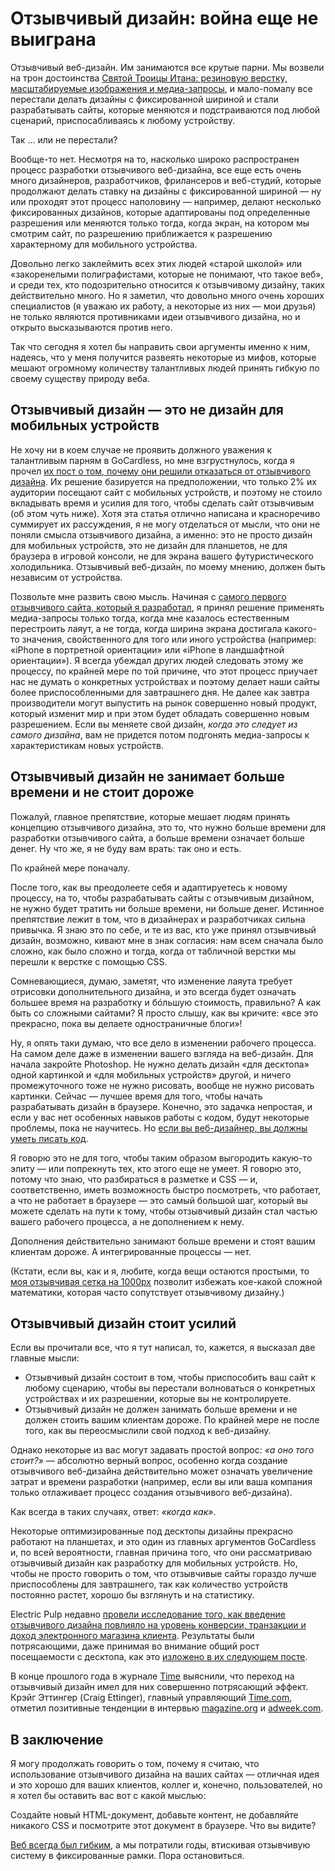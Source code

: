# Отзывчивый дизайн: война еще не выиграна

Отзывчивый веб-дизайн. Им занимаются все крутые парни. Мы возвели на трон
достоинства [Святой Троицы Итана: резиновую верстку, масштабируемые изображения и медиа-запросы][1], и
мало-помалу все перестали делать дизайны с фиксированной шириной и стали
разрабатывать сайты, которые меняются и подстраиваются под любой сценарий,
приспосабливаясь к любому устройству.

Так … или не перестали?

Вообще-то нет. Несмотря на то, насколько широко распространен процесс разработки
отзывчивого веб-дизайна, все еще есть очень много дизайнеров, разработчиков,
фрилансеров и веб-студий, которые продолжают делать ставку на дизайны
с фиксированной шириной — ну или проходят этот процесс наполовину — например,
делают несколько фиксированных дизайнов, которые адаптированы под определенные
разрешения или меняются только тогда, когда экран, на котором мы смотрим
сайт, по разрешению приближается к разрешению характерному для мобильного устройства.

Довольно легко заклеймить всех этих людей «старой школой» или «закоренелыми
полиграфистами, которые не понимают, что такое веб», и среди тех, кто
подозрительно относится к отзывчивому дизайну, таких действительно много.
Но я заметил, что довольно много очень хороших специалистов (я уважаю их работу,
а некоторые из них — мои друзья) не только являются противниками идеи
отзывчивого дизайна, но и открыто высказываются против него.

Так что сегодня я хотел бы направить свои аргументы именно к ним, надеясь, что у
меня получится развеять некоторые из мифов, которые мешают огромному количеству
талантливых людей принять гибкую по своему существу природу веба.

## Отзывчивый дизайн — это не дизайн для мобильных устройств

Не хочу ни в коем случае не проявить должного уважения к талантливым парням в
GoCardless, но мне взгрустнулось, когда я прочел [их пост о том, почему они решили отказаться от отзывчивого дизайна][2].
Их решение базируется на предположении, что только 2% их аудитории посещают сайт с
мобильных устройств, и поэтому не стоило вкладывать время и усилия для того,
чтобы сделать сайт отзывчивым (об этом чуть ниже). Хотя эта статья отлично
написана и красноречиво суммирует их рассуждения, я не могу отделаться от мысли,
что они не поняли смысла отзывчивого дизайна, а именно: это не просто дизайн
для мобильных устройств, это не дизайн для планшетов, не для браузера в
игровой консоли, не для экрана вашего футуристического холодильника. Отзывчивый
веб-дизайн, по моему мнению, должен быть независим от устройства.

Позвольте мне развить свою мысль. Начиная с
[самого первого отзывчивого сайта, который я разработал][3], я принял решение
применять медиа-запросы только тогда, когда мне казалось естественным
перестроить лаяут, а не тогда, когда ширина экрана достигала
какого-то значения, свойственного для того или иного устройства (например:
«iPhone в портретной ориентации» или «iPhone в ландшафтной ориентации»). Я
всегда убеждал других людей следовать этому же процессу, по крайней мере по той
причине, что этот процесс приучает нас не думать о конкретных
устройствах и поэтому делает наши сайты более приспособленными для завтрашнего
дня. Не далее как завтра производители могут выпустить на рынок совершенно новый
продукт, который изменит мир и при этом будет обладать совершенно новым разрешением.
Если вы меняете свой дизайн, _когда это следует из самого дизайна_,
вам не придется потом подгонять медиа-запросы к характеристикам новых устройств.

## Отзывчивый дизайн не занимает больше времени и не стоит дороже

Пожалуй, главное препятствие, которые мешает людям принять концепцию отзывчивого
дизайна, это то, что нужно больше времени для разработки отзывчивого
сайта, а больше времени означает больше денег. Ну что же, я не буду вам врать:
так оно и есть.

По крайней мере поначалу.

После того, как вы преодолеете себя и адаптируетесь к новому процессу, на то,
чтобы разрабатывать сайты с отзывчивым дизайном, не нужно будет тратить ни
больше времени, ни больше денег. Истинное препятствие лежит в том, что в
дизайнерах и разработчиках сильна привычка. Я знаю это по себе, и те из вас,
кто уже принял отзывчивый дизайн, возможно, кивают мне в знак согласия:
нам всем сначала было сложно, как было сложно и тогда, когда от табличной
верстки мы перешли к верстке с помощью CSS.

Сомневающиеся, думаю, заметят, что изменение лаяута требует отрисовки
дополнительного дизайна, и это всегда будет означать большее время на
разработку и бóльшую стоимость, правильно? А как быть со сложными сайтами? Я
просто слышу, как вы кричите: «все это прекрасно, пока вы делаете
одностраничные блоги»!

Ну, я опять таки думаю, что все дело в изменении рабочего процесса. На самом
деле даже в изменении вашего взгляда на веб-дизайн. Для начала закройте
Photoshop. Не нужно делать дизайн «для десктопа» одной картинкой и «для
мобильных устройств» другой, и ничего промежуточного тоже не нужно рисовать,
вообще не нужно рисовать картинки. Сейчас — лучшее время для того, чтобы
начать разрабатывать дизайн в браузере. Конечно, это задачка непростая, и если
у вас нет особенных навыков работы с кодом, будут некоторые проблемы, пока не
научитесь. Но [если вы веб-дизайнер, вы должны уметь писать код][4].

Я говорю это не для того, чтобы таким образом выгородить какую-то элиту — или
попрекнуть тех, кто этого еще не умеет. Я говорю это, потому что знаю, что
разбираться в разметке и CSS — и, соответственно, иметь возможность быстро
посмотреть, что работает, а что не работает в браузере — это самый большой
шаг, который вы можете сделать на пути к тому, чтобы отзывчивый дизайн стал
частью вашего рабочего процесса, а не дополнением к нему.

Дополнения действительно занимают больше времени и стоят вашим клиентам дороже.
А интегрированные процессы — нет.

(Кстати, если вы, как и я, любите, когда вещи остаются простыми, то
[моя отзывчивая сетка на 1000px][5] позволит избежать кое-какой сложной математики,
которая часто сопутствует отзывчивому дизайну.)

## Отзывчивый дизайн стоит усилий

Если вы прочитали все, что я тут написал, то, кажется, я высказал две главные
мысли:

* Отзывчивый дизайн состоит в том, чтобы приспособить ваш сайт к любому сценарию,
чтобы вы перестали волноваться о конкретных устройствах и их разрешении, которые
вы не контролируете.
* Отзывчивый дизайн не должен занимать больше времени и не должен стоить вашим
клиентам дороже. По крайней мере не после того, как вы переосмыслили свой
подход к веб-дизайну.

Однако некоторые из вас могут задавать простой вопрос: _«а оно того стоит?»_
— абсолютно верный вопрос, особенно когда создание отзывчивого веб-дизайна
действительно может означать увеличение затрат и времени разработки (например,
если вы или ваша компания только отлаживает процесс создания отзывчивого веб-дизайна).

Как всегда в таких случаях, ответ: _«когда как»_.

Некоторые оптимизированные под десктопы дизайны прекрасно работают на планшетах,
и это один из главных аргументов GoCardless и, по всей вероятности, главная
причина того, что они рассматриваю отзывчивый дизайн как разработку для мобильных
устройств. Но, чтобы не просто говорить о том, что отзывчивые сайты
гораздо лучше приспособлены для завтрашнего, так как количество устройств постоянно
растет, хорошо бы взглянуть и на статистику.

Electric Pulp недавно [провели исследование того, как введение отзывчивого дизайна повлияло на уровень конверсии, транзакции и доход электронного магазина клиента][6].
Результаты были потрясающими, даже принимая во внимание общий рост
посещаемости с десктопа, как это [изложено в их следующем посте][7].

В конце прошлого года в журнале [Time][8] выяснили, что переход на отзывчивый
дизайн имел для них совершенно потрясающий эффект. Крэйг Эттингер (Craig Ettinger),
главный управляющий [Time.com][8], отметил позитивные тенденции в интервью
[magazine.org][9] и [adweek.com][10].

## В заключение

Я могу продолжать говорить о том, почему я считаю, что использование отзывчивого
дизайна на ваших сайтах — отличная идея и это хорошо для ваших клиентов, коллег
и, конечно, пользователей, но я хотел бы оставить вас вот с какой мыслью:

Создайте новый HTML-документ, добавьте контент, не добавляйте никакого CSS и
посмотрите этот документ в браузере. Что вы видите?

[Веб всегда был гибким][11], а мы потратили годы, втискивая отзывчивую систему
в фиксированные рамки. Пора остановиться.

[1]: http://alistapart.com/article/responsive-web-design
[2]: https://gocardless.com/blog/unresponsive-design/
[3]: http://2011.ampersandconf.com/
[4]: http://elliotjaystocks.com/blog/web-designers-who-cant-code/
[5]: http://elliotjaystocks.com/blog/a-better-photoshop-grid-for-responsive-web-design/
[6]: http://electricpulp.com/notes/you-like-apples/
[7]: http://electricpulp.com/notes/more-on-apples-mobile-optimization-in-ecommerce/
[8]: http://time.com/time/
[9]: http://magazine.org/timecom-gm-craig-ettinger-bringing-responsive-web-design-iconic-brand
[10]: http://adweek.com/news/technology/time-moves-responsive-design-144666
[11]: http://adactio.com/journal/search/?query=liquid
